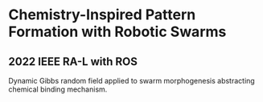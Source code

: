 # Chemistry-Inspired Pattern Formation with Robotic Swarms
## 2022 IEEE RA-L with ROS

Dynamic Gibbs random field applied to swarm morphogenesis abstracting chemical binding mechanism.


